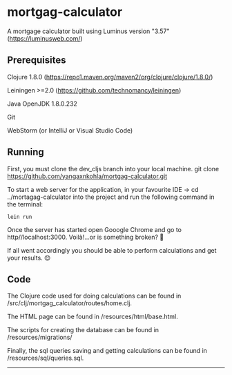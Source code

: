# mortgag-calculator

A mortgage calculator built using Luminus version "3.57" (https://luminusweb.com/)

## Prerequisites

Clojure 1.8.0 (https://repo1.maven.org/maven2/org/clojure/clojure/1.8.0/)

Leiningen >=2.0 (https://github.com/technomancy/leiningen)

Java OpenJDK 1.8.0.232

Git

WebStorm (or IntelliJ or Visual Studio Code)

## Running

First, you must clone the dev_cljs branch into your local machine. 
    git clone https://github.com/yangaxnkohla/mortgag-calculator.git 

To start a web server for the application, in your favourite IDE -> cd ../mortagag-calculator into the project and run the following command in the terminal:

    lein run 

Once the server has started open Gooogle Chrome and go to http//localhost:3000. Voilà!...or is something broken? 👀

If all went accordingly you should be able to perform calculations and get your results. 😊

## Code

The Clojure code used for doing calculations can be found in /src/clj/mortgag_calculator/routes/home.clj.

The HTML page can be found in /resources/html/base.html.

The scripts for creating the database can be found in /resources/migrations/

Finally, the sql queries saving and getting calculations can be found in /resources/sql/queries.sql.

***
